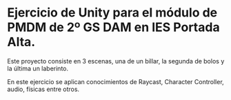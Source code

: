 # Ejercicio de Unity para el módulo de PMDM de 2º GS DAM en IES Portada Alta.

Este proyecto consiste en 3 escenas, una de un billar, la segunda de bolos y la última un laberinto.

En este ejercicio se aplican conocimientos de Raycast, Character Controller, audio, físicas entre otros.
